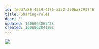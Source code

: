 ```yaml
---
id: fedd7a89-4359-4f76-a352-309ba8291746
title: Sharing-rules
desc: ''
updated: 1606063065428
created: 1606062841292
---
```


![](/assets/images/2020-11-22-16-34-29.png)

